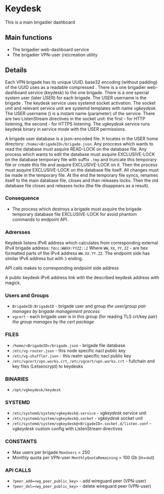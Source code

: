 # Keydesk

This is a main brigadier dashboard

## Main functions

* The brigadier web-dashboard service
* The brigadier VPN-user (re)creation utility

## Details

Each VPN brigade has its unique UUID. base32 encoding (without padding) of the UUID uses as a readable compressed <BrigadeID>. There is a one brigadier web-dashboard service (keydesk) to the one brigade. There is a one special system user (later USER) for each brigade. The USER username is the brigade <BrigadeID>. The keydesk service uses systemd socket activation. The socket unit and relevant service unit are systemd templates with name _vgkeydesk_. The USER username (<BrigadeID>) is a instant name (parameter) of the service. There are two ListenStream directives in the socket unit: the first - for HTTP listening, the second - for HTTPS listening. The _vgkeydesk_ service runs keydesk binary in service mode with the USER permissions. 

A brigade user database is a json-encoded file. It locates in the USER home directory: `/home/<BrigadeID>/brigade.json`. Any proccess which wants to read the database must asquire READ-LOCK on the database file. Any process which wants to edit the database must asquire EXCLUSIVE-LOCK on the database temporary file with suffix `.tmp` and truncate this temporary file or create this file and asquire EXCLUSIVE-LOCK on it. Then the process must asquire EXCLUSIVE-LOCK on the database file itself. All changes must be made in the temporary file. At the end the temporary file syncs, renames itself to the main database file, closes and than releases locks. Then the old database file closes and releases locks (the file disappears as a result).

### Consequence

* The process which destroys a brigade must asquire the brigade temporary database file EXCLUSIVE-LOCK for avoid phantom commands to endpoint API.

### Adrersses 

Keydesk listens IPv6 address which calculates from corresponding external IPv4 brigade address: `fdcc:WWXX:YYZZ::2` Where `WW`, `XX`, `YY`, `ZZ` - are hex formatted parts of the IPv4 address `WW.XX.YY.ZZ`. The endpoint side has similar IPv6 address but with `3` ending.

API calls makes to corresponding endpoint side address

A public keydesk IPv6 address link with the described keydesk address with magick. 

### Users and Groups

* `BrigadeID:BrigadeID` - brigade user and group *the user/group pair manages by brigade management process*
* `vgcert` - each brigade user is in this group (for reading TLS crt/key pair) *the group manages by the cert package*

### FILES

* `/home/<BrigadeID>/brigade.json` - brigade file database
* `/etc/vg-router.json` - this node specific nacl public key
* `/etc/vg-shuffler.json` - this realm specific nacl public key
* `/etc/vgcert/vpn.works.crt`,  `/etc/vgcert/vpn.works.crt` - fullchain and key files (Letsencrypt) to keydesks

### BINARIES

* `/opt/vgkeydesk/keydesk`

### SYSTEMD

* `/etc/systemd/system/vgkeydesk@.service` - _vgkeydesk_ service unit
* `/etc/systemd/system/vgkeydesk@.socket` - _vgkeydesk_ socket unit
* `/etc/systemd/system/vgkeydesk@<BrigadeID>.socket.d/listen.conf` - _vgkeydesk_ custom config with ListenStream directives

### CONSTANTS

* Max users per brigade	`MaxUsers` = 250
* Monthly quota per VPN-user `MonthlyQuotaRemaining` = 100 Gb (in+out)

### API CALLS

* `?peer_add=<wg_peer_public_key>` - add wireguard peer (VPN-user)
* `?peer_del=<wg_peer_public_key>` - delete wireguard peer (VPN-user)

